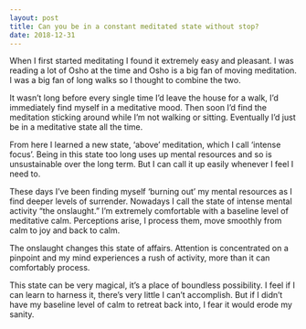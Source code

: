 ```yaml
---
layout: post
title: Can you be in a constant meditated state without stop?
date: 2018-12-31
---
```


<p>When I first started meditating I found it extremely easy and pleasant. I was reading a lot of Osho at the time and Osho is a big fan of moving meditation. I was a big fan of long walks so I thought to combine the two.</p><p>It wasn’t long before every single time I’d leave the house for a walk, I’d immediately find myself in a meditative mood. Then soon I’d find the meditation sticking around while I’m not walking or sitting. Eventually I’d just be in a meditative state all the time.</p><p>From here I learned a new state, ‘above’ meditation, which I call ‘intense focus’. Being in this state too long uses up mental resources and so is unsustainable over the long term. But I can call it up easily whenever I feel I need to.</p><p>These days I’ve been finding myself ‘burning out’ my mental resources as I find deeper levels of surrender. Nowadays I call the state of intense mental activity “the onslaught.” I’m extremely comfortable with a baseline level of meditative calm. Perceptions arise, I process them, move smoothly from calm to joy and back to calm.</p><p>The onslaught changes this state of affairs. Attention is concentrated on a pinpoint and my mind experiences a rush of activity, more than it can comfortably process.</p><p>This state can be very magical, it’s a place of boundless possibility. I feel if I can learn to harness it, there’s very little I can’t accomplish. But if I didn’t have my baseline level of calm to retreat back into, I fear it would erode my sanity.</p>
